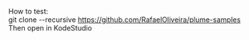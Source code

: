 How to test:  
git clone --recursive https://github.com/RafaelOliveira/plume-samples  
Then open in KodeStudio
